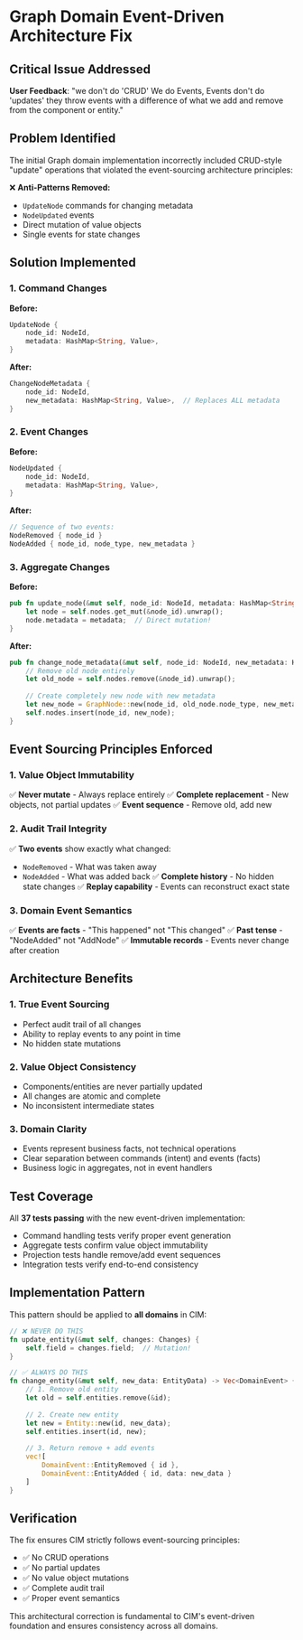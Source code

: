 # Graph Domain Event-Driven Architecture Fix

## Critical Issue Addressed

**User Feedback**: "we don't do 'CRUD' We do Events, Events don't do 'updates' they throw events with a difference of what we add and remove from the component or entity."

## Problem Identified

The initial Graph domain implementation incorrectly included CRUD-style "update" operations that violated the event-sourcing architecture principles:

❌ **Anti-Patterns Removed:**
- `UpdateNode` commands for changing metadata
- `NodeUpdated` events 
- Direct mutation of value objects
- Single events for state changes

## Solution Implemented

### 1. Command Changes
**Before:**
```rust
UpdateNode {
    node_id: NodeId,
    metadata: HashMap<String, Value>,
}
```

**After:**
```rust
ChangeNodeMetadata {
    node_id: NodeId,
    new_metadata: HashMap<String, Value>,  // Replaces ALL metadata
}
```

### 2. Event Changes
**Before:**
```rust
NodeUpdated {
    node_id: NodeId,
    metadata: HashMap<String, Value>,
}
```

**After:**
```rust
// Sequence of two events:
NodeRemoved { node_id }
NodeAdded { node_id, node_type, new_metadata }
```

### 3. Aggregate Changes
**Before:**
```rust
pub fn update_node(&mut self, node_id: NodeId, metadata: HashMap<String, Value>) {
    let node = self.nodes.get_mut(&node_id).unwrap();
    node.metadata = metadata;  // Direct mutation!
}
```

**After:**
```rust
pub fn change_node_metadata(&mut self, node_id: NodeId, new_metadata: HashMap<String, Value>) {
    // Remove old node entirely
    let old_node = self.nodes.remove(&node_id).unwrap();
    
    // Create completely new node with new metadata
    let new_node = GraphNode::new(node_id, old_node.node_type, new_metadata);
    self.nodes.insert(node_id, new_node);
}
```

## Event Sourcing Principles Enforced

### 1. Value Object Immutability
✅ **Never mutate** - Always replace entirely
✅ **Complete replacement** - New objects, not partial updates
✅ **Event sequence** - Remove old, add new

### 2. Audit Trail Integrity
✅ **Two events** show exactly what changed:
   - `NodeRemoved` - What was taken away
   - `NodeAdded` - What was added back
✅ **Complete history** - No hidden state changes
✅ **Replay capability** - Events can reconstruct exact state

### 3. Domain Event Semantics
✅ **Events are facts** - "This happened" not "This changed"
✅ **Past tense** - "NodeAdded" not "AddNode"
✅ **Immutable records** - Events never change after creation

## Architecture Benefits

### 1. True Event Sourcing
- Perfect audit trail of all changes
- Ability to replay events to any point in time
- No hidden state mutations

### 2. Value Object Consistency
- Components/entities are never partially updated
- All changes are atomic and complete
- No inconsistent intermediate states

### 3. Domain Clarity
- Events represent business facts, not technical operations
- Clear separation between commands (intent) and events (facts)
- Business logic in aggregates, not in event handlers

## Test Coverage

All **37 tests passing** with the new event-driven implementation:
- Command handling tests verify proper event generation
- Aggregate tests confirm value object immutability
- Projection tests handle remove/add event sequences
- Integration tests verify end-to-end consistency

## Implementation Pattern

This pattern should be applied to **all domains** in CIM:

```rust
// ❌ NEVER DO THIS
fn update_entity(&mut self, changes: Changes) {
    self.field = changes.field;  // Mutation!
}

// ✅ ALWAYS DO THIS
fn change_entity(&mut self, new_data: EntityData) -> Vec<DomainEvent> {
    // 1. Remove old entity
    let old = self.entities.remove(&id);
    
    // 2. Create new entity
    let new = Entity::new(id, new_data);
    self.entities.insert(id, new);
    
    // 3. Return remove + add events
    vec![
        DomainEvent::EntityRemoved { id },
        DomainEvent::EntityAdded { id, data: new_data }
    ]
}
```

## Verification

The fix ensures CIM strictly follows event-sourcing principles:
- ✅ No CRUD operations
- ✅ No partial updates
- ✅ No value object mutations
- ✅ Complete audit trail
- ✅ Proper event semantics

This architectural correction is fundamental to CIM's event-driven foundation and ensures consistency across all domains. 